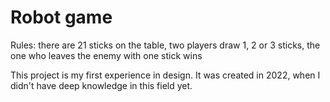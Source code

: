 # Robot game
Rules: there are 21 sticks on the table, two players draw 1, 2 or 3 sticks, the one who leaves the enemy with one stick wins


This project is my first experience in design. 
It was created in 2022, when I didn't have deep knowledge in this field yet.
